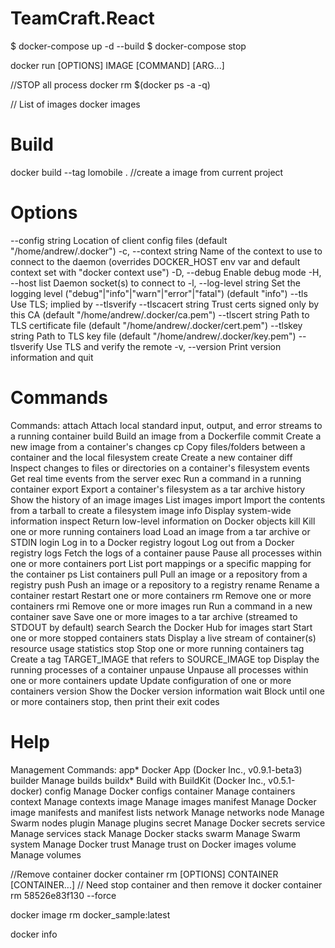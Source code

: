 # TeamCraft.React

$ docker-compose up -d --build
$ docker-compose stop

docker run [OPTIONS] IMAGE [COMMAND] [ARG...]

//STOP all process
docker rm $(docker ps -a -q)

// List of images
docker images

# Build
  docker build --tag lomobile .  //create a image from current project

# Options
--config string      Location of client config files (default "/home/andrew/.docker")
-c, --context string     Name of the context to use to connect to the daemon (overrides DOCKER_HOST env var and default context set with "docker context use")
-D, --debug              Enable debug mode
-H, --host list          Daemon socket(s) to connect to
-l, --log-level string   Set the logging level ("debug"|"info"|"warn"|"error"|"fatal") (default "info")
--tls                Use TLS; implied by --tlsverify
--tlscacert string   Trust certs signed only by this CA (default "/home/andrew/.docker/ca.pem")
--tlscert string     Path to TLS certificate file (default "/home/andrew/.docker/cert.pem")
--tlskey string      Path to TLS key file (default "/home/andrew/.docker/key.pem")
--tlsverify          Use TLS and verify the remote
-v, --version            Print version information and quit


# Commands
Commands:
attach      Attach local standard input, output, and error streams to a running container
build       Build an image from a Dockerfile
commit      Create a new image from a container's changes
cp          Copy files/folders between a container and the local filesystem
create      Create a new container
diff        Inspect changes to files or directories on a container's filesystem
events      Get real time events from the server
exec        Run a command in a running container
export      Export a container's filesystem as a tar archive
history     Show the history of an image
images      List images
import      Import the contents from a tarball to create a filesystem image
info        Display system-wide information
inspect     Return low-level information on Docker objects
kill        Kill one or more running containers
load        Load an image from a tar archive or STDIN
login       Log in to a Docker registry
logout      Log out from a Docker registry
logs        Fetch the logs of a container
pause       Pause all processes within one or more containers
port        List port mappings or a specific mapping for the container
ps          List containers
pull        Pull an image or a repository from a registry
push        Push an image or a repository to a registry
rename      Rename a container
restart     Restart one or more containers
rm          Remove one or more containers
rmi         Remove one or more images
run         Run a command in a new container
save        Save one or more images to a tar archive (streamed to STDOUT by default)
search      Search the Docker Hub for images
start       Start one or more stopped containers
stats       Display a live stream of container(s) resource usage statistics
stop        Stop one or more running containers
tag         Create a tag TARGET_IMAGE that refers to SOURCE_IMAGE
top         Display the running processes of a container
unpause     Unpause all processes within one or more containers
update      Update configuration of one or more containers
version     Show the Docker version information
wait        Block until one or more containers stop, then print their exit codes


# Help
Management Commands:
app*        Docker App (Docker Inc., v0.9.1-beta3)
builder     Manage builds
buildx*     Build with BuildKit (Docker Inc., v0.5.1-docker)
config      Manage Docker configs
container   Manage containers
context     Manage contexts
image       Manage images
manifest    Manage Docker image manifests and manifest lists
network     Manage networks
node        Manage Swarm nodes
plugin      Manage plugins
secret      Manage Docker secrets
service     Manage services
stack       Manage Docker stacks
swarm       Manage Swarm
system      Manage Docker
trust       Manage trust on Docker images
volume      Manage volumes



//Remove container
docker container rm [OPTIONS] CONTAINER [CONTAINER...]
// Need stop container and then remove it
docker container rm 58526e83f130 --force

docker image rm docker_sample:latest


docker info
